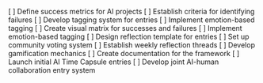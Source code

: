 [ ] Define success metrics for AI projects
[ ] Establish criteria for identifying failures
[ ] Develop tagging system for entries
[ ] Implement emotion-based tagging
[ ] Create visual matrix for successes and failures
[ ] Implement emotion-based tagging
[ ] Design reflection template for entries
[ ] Set up community voting system
[ ] Establish weekly reflection threads
[ ] Develop gamification mechanics
[ ] Create documentation for the framework
[ ] Launch initial AI Time Capsule entries
[ ] Develop joint AI-human collaboration entry system